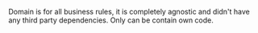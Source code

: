 Domain is for all business rules, it is completely agnostic and didn't have any third party dependencies. Only can be contain own code.